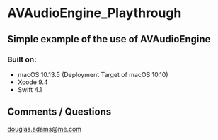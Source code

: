 # AVAudioEngine_Playthrough
## Simple example of the use of AVAudioEngine

### Built on:
*  macOS 10.13.5 (Deployment Target of macOS 10.10)
*  Xcode 9.4
*  Swift 4.1


## Comments / Questions

douglas.adams@me.com

